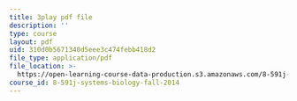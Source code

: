 ```yaml
---
title: 3play pdf file
description: ''
type: course
layout: pdf
uid: 310d0b5671340d5eee3c474febb418d2
file_type: application/pdf
file_location: >-
  https://open-learning-course-data-production.s3.amazonaws.com/8-591j-systems-biology-fall-2014/310d0b5671340d5eee3c474febb418d2_m41DWardioc.pdf
course_id: 8-591j-systems-biology-fall-2014
---
```

